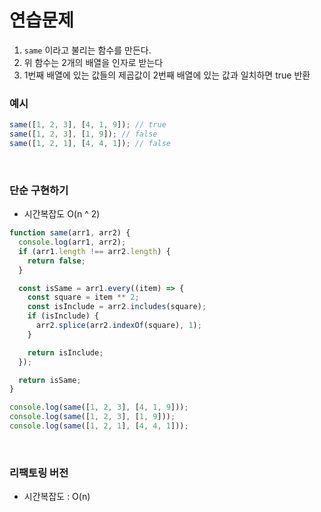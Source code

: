 # 연습문제

1. `same` 이라고 불리는 함수를 만든다.
2. 위 함수는 2개의 배열을 인자로 받는다
3. 1번째 배열에 있는 값들의 제곱값이 2번째 배열에 있는 값과 일치하면 true 반환

### 예시

```js
same([1, 2, 3], [4, 1, 9]); // true
same([1, 2, 3], [1, 9]); // false
same([1, 2, 1], [4, 4, 1]); // false
```

<br/>

### 단순 구현하기

- 시간복잡도 O(n ^ 2)

```js
function same(arr1, arr2) {
  console.log(arr1, arr2);
  if (arr1.length !== arr2.length) {
    return false;
  }

  const isSame = arr1.every((item) => {
    const square = item ** 2;
    const isInclude = arr2.includes(square);
    if (isInclude) {
      arr2.splice(arr2.indexOf(square), 1);
    }

    return isInclude;
  });

  return isSame;
}

console.log(same([1, 2, 3], [4, 1, 9]));
console.log(same([1, 2, 3], [1, 9]));
console.log(same([1, 2, 1], [4, 4, 1]));
```

<br/>

### 리팩토링 버전

- 시간복잡도 : O(n)
